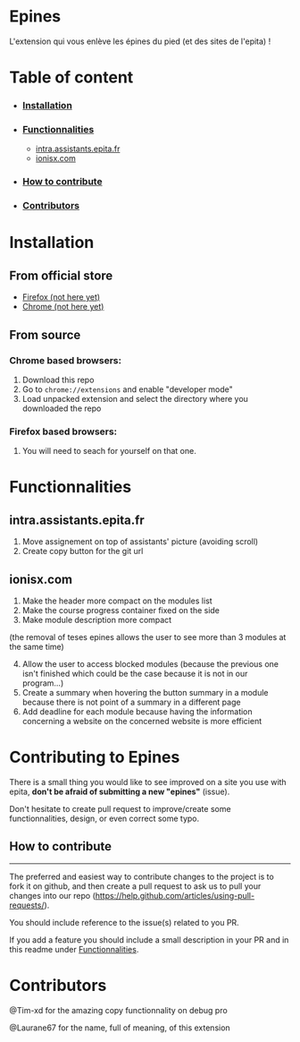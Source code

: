 # Epines
L'extension qui vous enlève les épines du pied (et des sites de l'epita) !


# Table of content

* ### [Installation](#installation-1)
* ### [Functionnalities](#functionnalities-1)
    * [intra.assistants.epita.fr](#intra.assistants.epita.fr)
    * [ionisx.com](#ionisx.com)
* ### [How to contribute](#how-to-contribute-1)
* ### [Contributors](#contributors-1)

# Installation

## From official store
  * [Firefox (not here yet)]()
  * [Chrome (not here yet)]()

## From source

### Chrome based browsers:
1. Download this repo
2. Go to `chrome://extensions` and enable "developer mode"
3. Load unpacked extension and select the directory where you downloaded the repo

### Firefox based browsers:
1. You will need to seach for yourself on that one.

# Functionnalities 

## intra.assistants.epita.fr

1. Move assignement on top of assistants' picture (avoiding scroll)
2. Create copy button for the git url 

## ionisx.com

1. Make the header more compact on the modules list
2. Make the course progress container fixed on the side
3. Make module description more compact

(the removal of teses epines allows the user to see more than 3 modules at the same time)

4. Allow the user to access blocked modules (because the previous one isn't finished which could be the case because it is not in our program...)
5. Create a summary when hovering the button summary in a module because there is not point of a summary in a different page
6. Add deadline for each module because having the information concerning a website on the concerned website is more efficient

# Contributing to Epines

There is a small thing you would like to see improved on a site you use with epita, **don't be afraid of submitting a new "epines"** (issue).
 
Don't hesitate to create pull request to improve/create some functionnalities, design, or even correct some typo.

## How to contribute
---
The preferred and easiest way to contribute changes to the project is to fork it on github, and then create a pull request to ask us to pull your changes into our repo (https://help.github.com/articles/using-pull-requests/).

    
You should include reference to the issue(s) related to you PR.

If you add a feature you should include a small description in your PR and in this readme under [Functionnalities](#functionnalities-1). 

# Contributors

@Tim-xd for the amazing copy functionnality on debug pro

@Laurane67 for the name, full of meaning, of this extension

